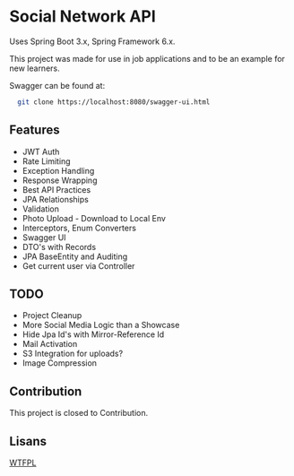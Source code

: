 # Social Network API

Uses Spring Boot 3.x, Spring Framework 6.x.

This project was made for use in job applications and to be an example for new learners.

Swagger can be found at:

```bash
  git clone https://localhost:8080/swagger-ui.html
```

## Features

- JWT Auth
- Rate Limiting
- Exception Handling
- Response Wrapping
- Best API Practices
- JPA Relationships
- Validation
- Photo Upload - Download to Local Env
- Interceptors, Enum Converters
- Swagger UI
- DTO's with Records
- JPA BaseEntity and Auditing
- Get current user via Controller

## TODO

- Project Cleanup
- More Social Media Logic than a Showcase
- Hide Jpa Id's with Mirror-Reference Id
- Mail Activation
- S3 Integration for uploads?
- Image Compression

## Contribution

This project is closed to Contribution.

## Lisans

[WTFPL](http://www.wtfpl.net/txt/copying/)

  
